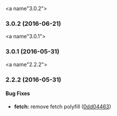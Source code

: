 <a name"3.0.2"></a>
### 3.0.2 (2016-06-21)


<a name"3.0.1"></a>
### 3.0.1 (2016-05-31)


<a name"2.2.2"></a>
### 2.2.2 (2016-05-31)


#### Bug Fixes

* **fetch:** remove fetch polyfill ([0dd04463](git+https://github.com/paulvanbladel/aurelia-auth.git/commit/0dd04463))



